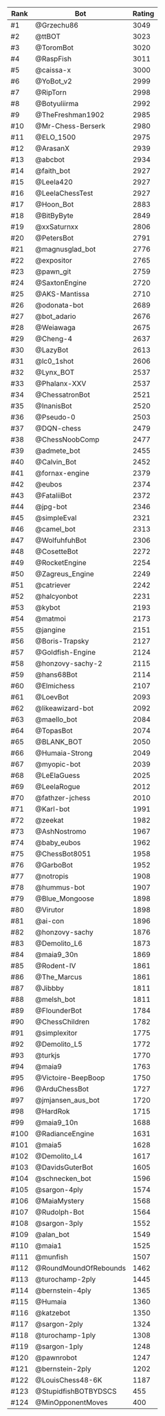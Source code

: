 Rank|Bot|Rating
---|---|---
#1|@Grzechu86|3049
#2|@ttBOT|3023
#3|@ToromBot|3020
#4|@RaspFish|3011
#5|@caissa-x|3000
#6|@YoBot_v2|2999
#7|@RipTorn|2998
#8|@Botyuliirma|2992
#9|@TheFreshman1902|2985
#10|@Mr-Chess-Berserk|2980
#11|@ELO_1500|2975
#12|@ArasanX|2939
#13|@abcbot|2934
#14|@faith_bot|2927
#15|@Leela420|2927
#16|@LeelaChessTest|2927
#17|@Hoon_Bot|2883
#18|@BitByByte|2849
#19|@xxSaturnxx|2806
#20|@PetersBot|2791
#21|@magnusglad_bot|2776
#22|@expositor|2765
#23|@pawn_git|2759
#24|@SaxtonEngine|2720
#25|@AKS-Mantissa|2710
#26|@odonata-bot|2689
#27|@bot_adario|2676
#28|@Weiawaga|2675
#29|@Cheng-4|2637
#30|@LazyBot|2613
#31|@lc0_1shot|2606
#32|@Lynx_BOT|2537
#33|@Phalanx-XXV|2537
#34|@ChessatronBot|2521
#35|@InanisBot|2520
#36|@Pseudo-0|2503
#37|@DQN-chess|2479
#38|@ChessNoobComp|2477
#39|@admete_bot|2455
#40|@Calvin_Bot|2452
#41|@fornax-engine|2379
#42|@eubos|2374
#43|@FataliiBot|2372
#44|@jpg-bot|2346
#45|@simpleEval|2321
#46|@camel_bot|2313
#47|@WolfuhfuhBot|2306
#48|@CosetteBot|2272
#49|@RocketEngine|2254
#50|@Zagreus_Engine|2249
#51|@catriever|2242
#52|@halcyonbot|2231
#53|@kybot|2193
#54|@matmoi|2173
#55|@jangine|2151
#56|@Boris-Trapsky|2127
#57|@Goldfish-Engine|2124
#58|@honzovy-sachy-2|2115
#59|@hans68Bot|2114
#60|@Elmichess|2107
#61|@LoevBot|2093
#62|@likeawizard-bot|2092
#63|@maello_bot|2084
#64|@TopasBot|2074
#65|@BLANK_BOT|2050
#66|@Humaia-Strong|2049
#67|@myopic-bot|2039
#68|@LeElaGuess|2025
#69|@LeelaRogue|2012
#70|@fathzer-jchess|2010
#71|@Karl-bot|1991
#72|@zeekat|1982
#73|@AshNostromo|1967
#74|@baby_eubos|1962
#75|@ChessBot8051|1958
#76|@GarboBot|1952
#77|@notropis|1908
#78|@hummus-bot|1907
#79|@Blue_Mongoose|1898
#80|@Virutor|1898
#81|@ai-con|1896
#82|@honzovy-sachy|1876
#83|@Demolito_L6|1873
#84|@maia9_30n|1869
#85|@Rodent-IV|1861
#86|@The_Marcus|1861
#87|@Jibbby|1811
#88|@melsh_bot|1811
#89|@FlounderBot|1784
#90|@ChessChildren|1782
#91|@simplexitor|1775
#92|@Demolito_L5|1772
#93|@turkjs|1770
#94|@maia9|1763
#95|@Victoire-BeepBoop|1750
#96|@ArduChessBot|1727
#97|@jmjansen_aus_bot|1720
#98|@HardRok|1715
#99|@maia9_10n|1688
#100|@RadianceEngine|1631
#101|@maia5|1628
#102|@Demolito_L4|1617
#103|@DavidsGuterBot|1605
#104|@schnecken_bot|1596
#105|@sargon-4ply|1574
#106|@MaiaMystery|1568
#107|@Rudolph-Bot|1564
#108|@sargon-3ply|1552
#109|@alan_bot|1549
#110|@maia1|1525
#111|@munfish|1507
#112|@RoundMoundOfRebounds|1462
#113|@turochamp-2ply|1445
#114|@bernstein-4ply|1365
#115|@Humaia|1360
#116|@katzebot|1350
#117|@sargon-2ply|1324
#118|@turochamp-1ply|1308
#119|@sargon-1ply|1248
#120|@pawnrobot|1247
#121|@bernstein-2ply|1202
#122|@LouisChess48-6K|1187
#123|@StupidfishBOTBYDSCS|455
#124|@MinOpponentMoves|400
